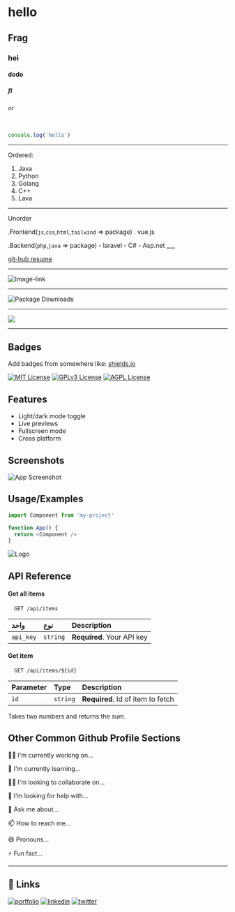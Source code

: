 # hello
## Frag
### hei
#### dodo
##### fi
###### or

```javascript

console.log('hello')

```

___

Ordered:
1. Java
2. Python
3. Golang
4. C++
5. Lava

---

Unorder
 
 .Frontend(`js`,`css`,`html`,`tailwind` => package)
  . vue.js

  .Backend(`php`,`java` => package)
    - laravel
    - C#
    - Asp.net
    ___

[git-hub resume](https://github.com/Guest-IR/git-test/blob/master/app.js)

---

![Image-link](https://octodex.github.com/images/dojocat.jpg)

___

![Package Downloads](https://img.shields.io/npm/dw/express)

---

![](https://img.shields.io/badge/JSS-F7DF1E?style=for-the-badge&logo=JSS&logoColor=white)

___

## Badges

Add badges from somewhere like: [shields.io](https://shields.io/)

[![MIT License](https://img.shields.io/badge/License-MIT-green.svg)](https://choosealicense.com/licenses/mit/)
[![GPLv3 License](https://img.shields.io/badge/License-GPL%20v3-yellow.svg)](https://opensource.org/licenses/)
[![AGPL License](https://img.shields.io/badge/license-AGPL-blue.svg)](http://www.gnu.org/licenses/agpl-3.0)


## Features

- Light/dark mode toggle
- Live previews
- Fullscreen mode
- Cross platform


## Screenshots

![App Screenshot](https://via.placeholder.com/468x300?text=App+Screenshot+Here)



## Usage/Examples

```javascript
import Component from 'my-project'

function App() {
  return <Component />
}
```

![Logo](https://dev-to-uploads.s3.amazonaws.com/uploads/articles/th5xamgrr6se0x5ro4g6.png)





## API Reference

#### Get all items

```http
  GET /api/items
```

| واحد | نوع    | Description                |
| :-------- | :------- | :------------------------- |
| `api_key` | `string` | **Required**. Your API key |

#### Get item

```http
  GET /api/items/${id}
```

| Parameter | Type     | Description                       |
| :-------- | :------- | :-------------------------------- |
| `id`      | `string` | **Required**. Id of item to fetch |



Takes two numbers and returns the sum.


## Other Common Github Profile Sections
👩‍💻 I'm currently working on...

🧠 I'm currently learning...

👯‍♀️ I'm looking to collaborate on...

🤔 I'm looking for help with...

💬 Ask me about...

📫 How to reach me...

😄 Pronouns...

⚡️ Fun fact...

___

## 🔗 Links
[![portfolio](https://img.shields.io/badge/my_portfolio-000?style=for-the-badge&logo=ko-fi&logoColor=white)](https://katherineoelsner.com/)
[![linkedin](https://img.shields.io/badge/linkedin-0A66C2?style=for-the-badge&logo=linkedin&logoColor=white)](https://www.linkedin.com/)
[![twitter](https://img.shields.io/badge/twitter-1DA1F2?style=for-the-badge&logo=twitter&logoColor=white)](https://twitter.com/)


